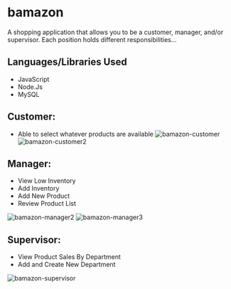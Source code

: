 # bamazon
A shopping application that allows you to be a customer, manager, and/or supervisor. 
Each position holds different responsibilities...
## Languages/Libraries Used 
- JavaScript 
- Node.Js
- MySQL

## Customer:
- Able to select whatever products are available
![bamazon-customer](https://user-images.githubusercontent.com/40511023/48035206-76085880-e128-11e8-832a-b86d9c1d7420.PNG)
![bamazon-customer2](https://user-images.githubusercontent.com/40511023/48035209-77d21c00-e128-11e8-80b5-feda64bf322d.PNG)

## Manager:
- View Low Inventory
- Add Inventory 
- Add New Product
- Review Product List

![bamazon-manager2](https://user-images.githubusercontent.com/40511023/48035293-fcbd3580-e128-11e8-9c61-9dc339fc7ba1.PNG)
![bamazon-manager3](https://user-images.githubusercontent.com/40511023/48035294-fe86f900-e128-11e8-9545-671798215caf.PNG)

## Supervisor:
- View Product Sales By Department
- Add and Create New Department


![bamazon-supervisor](https://user-images.githubusercontent.com/40511023/48035437-810fb880-e129-11e8-94fc-70cbd81c239e.PNG)
